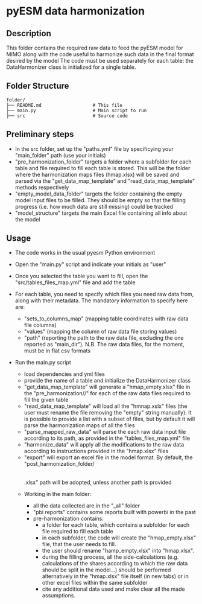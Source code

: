 # pyESM data harmonization

## Description
This folder contains the required raw data to feed the pyESM model for MIMO along with the code useful to harmonize such data in the final format desired by the model
The code must be used separately for each table: the DataHarmonizer class is initialized for a single table.

## Folder Structure
```
folder/
├── README.md                   # This file
├── main.py                     # Main script to run
├── src                         # Source code
```

## Preliminary steps
- In the src folder, set up the "paths.yml" file by specificying your "main_folder" path (use your initials)
- "pre_harmonization_folder" targets a folder where a subfolder for each table and file required to fill each table is stored. This will be the folder where the harmonization maps files (hmap.xlsx) will be saved and parsed via the "get_data_map_template" and "read_data_map_template" methods respectively
- "empty_model_data_folder" targets the folder containing the empty model input files to be filled. They should be empty so that the filling progress (i.e. how much data are still missing) could be tracked 
- "model_structure" targets the main Excel file containing all info about the model

## Usage
- The code works in the usual pyesm Python environment
- Open the "main.py" script and indicate your initials as "user"
- Once you selected the table you want to fill, open the "src/tables_files_map.yml" file and add the table
- For each table, you need to specify which files you need raw data from, along with their metadata. The mandatory information to specify here are:
    - "sets_to_columns_map" (mapping table coordinates with raw data file columns)
    - "values" (mapping the column of raw data file storing values)
    - "path" (reporting the path to the raw data file, excluding the one reported as "main_dir"). N.B. The raw data files, for the moment, must be in flat csv formats
    
- Run the main.py script
    - load dependencies and yml files
    - provide the name of a table and initialize the DataHarmonizer class
    - "get_data_map_template" will generate a "hmap_empty.xlsx" file in the "pre_harmonization/<table>/<file>" for each of the raw data files required to fill the given table
    - "read_data_map_template" will load all the "hmnap.xslx" files (the user must rename the file removing the "empty" string manually). It is possible to provide a list with a subset of files, but by default it will parse the harmonization maps of all the files
    - "parse_mapped_raw_data" will parse the each raw data input file according to its path, as provided in the "tables_files_map.yml" file  
    - "harmonize_data" will apply all the modifications to the raw data according to instructions provided in the "hmap.xlsx" files
    - "export" will export an excel file in the model format. By default, the "post_harmonization_folder/<table>.xlsx" path will be adopted, unless another path is provided

- Working in the main folder:
    - all the data collected are in the "_all" folder
    - "pbi reports" contains some reports built with powerbi in the past
    - pre-harmonization contains:
        - a folder for each table, which contains a subfolder for each file required to fill each table
        - in each subfolder, the code will create the "hmap_empty.xlsx" file, that the user needs to fill.
        - the user should rename "hamp_empty.xlsx" into "hmap.xlsx". 
        - during the filling process, all the side-calculations (e.g. calculations of the shares according to which the raw data should be split in the model...) should be performed alternatively in the "hmap.xlsx" file itself (in new tabs) or in other excel files within the same subfolder
        - cite any additional data used and make clear all the made assumptions.


